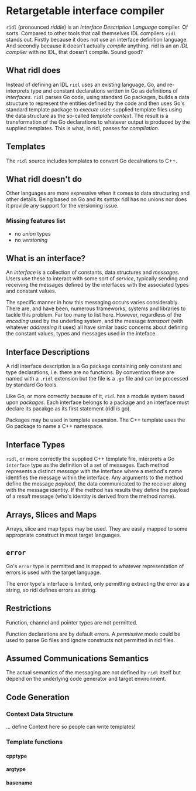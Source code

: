 # Retargetable interface compiler

`ridl` (pronounced _riddle_) is an _Interface Description Language_
compiler. Of sorts. Compared to other tools that call themselves IDL
compilers `ridl` stands out. Firstly because it does not use an
interface definition language. And secondly because it doesn't
actually _compile_ anything. ridl is an an _IDL compiler_ with
no IDL, that doesn't compile. Sound good?

## What ridl does

Instead of defining an IDL `ridl` uses an existing language, Go, and
re-interprets type and constant declarations written in Go as
definitions of _interfaces_. `ridl` parses Go code, using standard Go
packages, builds a data structure to represent the entities defined by
the code and then uses Go's standard template package to _execute_
user-supplied template files using the data structure as the so-called
_template context_. The result is a transformation of the Go
declarations to whatever output is produced by the supplied templates.
This is what, in ridl, passes for _compilation_.

## Templates

The `ridl` source includes templates to convert Go decalrations to
C++.

## What ridl doesn't do

Other languages are more expressive when it comes to data structuring
and other details. Being based on Go and its syntax ridl has no unions
nor does it provide any support for the versioning issue.

### Missing features list

- no _union_ types
- no _versioning_

## What is an interface?

An _interface_ is a collection of constants, data structures and
_messages_. Users use these to interact with some sort of _service_,
typically sending and receiving the messages defined by the interfaces
with the associated types and constant values.

The specific manner in how this messaging occurs varies
considerably. There are, and have been, numerous frameworks, systems
and libraries to tackle this problem. Far too many to list
here. However, regardless of the _encoding_ used by the underling
system, and the message _transport_ (with whatever _addressing_ it
uses) all have similar basic concerns about defining the constant
values, types and messages used in the inteface.

## Interface Descriptions

A ridl interface description is a Go package containing only constant
and type declarations, i.e. there are no functions. By convention
these are named with a `.ridl` extension but the file is a `.go` file
and can be processed by standard Go tools.

Like Go, or more correctly because of it, `ridl` has a module system
based upon _packages_.  Each interface belongs to a package and an
interface must declare its pacakge as its first statement (ridl *is*
go).

Packages may be used in template expansion. The C++ template uses the
Go package to name a C++ namespace.

## Interface Types

`ridl`, or more correctly the supplied C++ template file, interprets a
Go `interface` type as the definition of a set of messages. Each
method represents a distinct _message_ with the interface where a
method's name identifies the message within the interface.  Any
arguments to the method define the message _payload_, the data
communicated to the receiver along with the message identity.  If the
method has results they define the payload of a _result_ message
(who's identity is derived from the method name).

## Arrays, Slices and Maps

Arrays, slice and map types may be used. They are easily mapped to
some appropriate construct in most target languages.

## `error`

Go's `error` type is permitted and is mapped to whatever
representation of errors is used with the target language.

The error type's interface is limited, only permitting extracting the
error as a string, so ridl defines errors as string.

## Restrictions

Function, channel and pointer types are not permitted.

Function declarations are by default errors. A _permissive_ mode could
be used to parse Go files and ignore constructs not permitted in ridl
files.

## Assumed Communications Semantics

The actual semantics of the messaging are not defined by `ridl` itself
but depend on the underlying code generator and target environment.

## Code Generation

### Context Data Structure

... define Context here so people can write templates!

### Template functions

#### cpptype
#### argtype
#### basename
